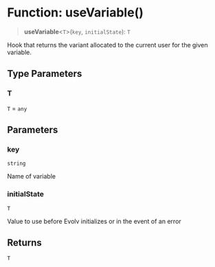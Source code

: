# Function: useVariable()

> **useVariable**\<`T`\>(`key`, `initialState`): `T`

Hook that returns the variant allocated to the current user for the given variable.

## Type Parameters

### T

`T` = `any`

## Parameters

### key

`string`

Name of variable

### initialState

`T`

Value to use before Evolv initializes or in the event of an error

## Returns

`T`

